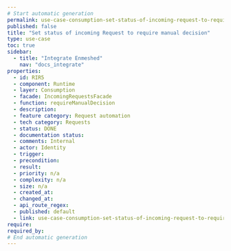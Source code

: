 ```yaml
---
# Start automatic generation
permalink: use-case-consumption-set-status-of-incoming-request-to-require-manual-decision
published: false
title: "Set status of incoming Request to require manual decision"
type: use-case
toc: true
sidebar:
  - title: "Integrate Enmeshed"
    nav: "docs_integrate"
properties:
  - id: RIR5
  - component: Runtime
  - layer: Consumption
  - facade: IncomingRequestsFacade
  - function: requireManualDecision
  - description:
  - feature category: Request automation
  - tech category: Requests
  - status: DONE
  - documentation status:
  - comments: Internal
  - actor: Identity
  - trigger:
  - precondition:
  - result:
  - priority: n/a
  - complexity: n/a
  - size: n/a
  - created_at:
  - changed_at:
  - api_route_regex:
  - published: default
  - link: use-case-consumption-set-status-of-incoming-request-to-require-manual-decision
require:
required_by:
# End automatic generation
---
```


